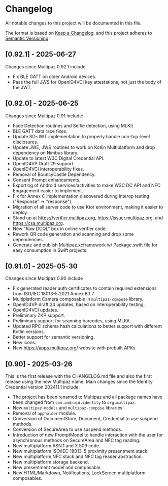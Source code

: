 # Changelog

All notable changes to this project will be documented in this file.

The format is based on [Keep a Changelog](https://keepachangelog.com/en/1.0.0/),
and this project adheres to [Semantic Versioning](https://semver.org/spec/v2.0.0.html).

## [0.92.1] - 2025-06-27
Changes since Multipaz 0.92.1 include
- Fix BLE GATT on older Android devices.
- Pass the full JWS for OpenID4VCI key attestations, not just the body of the JWT.

## [0.92.0] - 2025-06-25
Changes since Multipaz 0.91 include:
- Face Detection routines and Selfie detection, using MLKit
- BLE GATT data race fixes.
- Update SD-JWT implementation to properly handle non-top-level disclosures.
- Update JWE, JWS routines to work on Kotlin Multiplatform and drop dependency on Nimbus library.
- Update to latest W3C Digital Credential API.
- OpenID4VP Draft 29 support.
- OpenID4VCI interoperability fixes.
- Removal of BouncyCastle Dependency.
- Consent Prompt enhancements.
- Exporting of Android services/activities to make W3C DC API and NFC Engagement easier to implement.
- Fix for Annex C implementation discovered during interop testing ("Response" -> "response").
- Migration of all server code to use Ktor environment, making it easier to deploy.
- Stand up at https://verifier.multipaz.org, https://issuer.multipaz.org, and https://csa.multipaz.org.
- New "Raw DCQL" box in online verifier code.
- Rework QR code generation and scanning and drop some dependencies.
- Generate and publish Multipaz.xcframework w/ Package.swift file for easy consumption in Swift projects.

## [0.91.0] - 2025-05-30
Changes since Multipaz 0.90 include
- Fix generated reader auth certificates to contain required extensions from 
  ISO/IEC 18013-5:2021 Annex B.1.7.
- Multiplatform Camera composable in `multipaz-compose` library.
- OpenID4VP draft 24 updates, based on interoperability testing.
- OpenID4VCI updates.
- Preliminary ZKP support.
- Preliminary support for scanning barcodes, using MLKit.
- Updated RPC schema hash calculations to better support with different Kotlin versions.
- Better support for semantic versioning.
- New icons.
- New https://apps.multipaz.org/ website with prebuilt APKs.

## [0.90] - 2025-03-26
This is the first release with the CHANGELOG.md file and also the first release using the new
Multipaz name. Main changes since the Identity Credential version 202411.1 include:
- The project has been renamed to Multipaz and all package names have been
  changed from `com.android.identity` to `org.multipaz`.
- New `multipaz-models` and `multipaz-compose` libraries
- Removal of `appholder` module.
- Conversion of DocumentStore, Document, Credential to use suspend methods.
- Conversion of SecureArea to use suspend methods.
- Introduction of new PromptModel to handle interaction with the user for
  asynchronous methods on SecureArea and NFC tag reading.
- New multiplatform ASN.1 and X.509 code.
- New multiplatform ISO/IEC 18013-5 proximity presentment stack.
- New multiplatform NFC stack and NFC tag reader abstraction.
- New multiplatform storage backend.
- New presentment model and composable.
- New HTML/Markdown, Notifications, LockScreen multiplatform composables.
